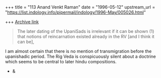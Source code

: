 +++
title = "113 Anand Venkt Raman"
date = "1996-05-12"
upstream_url = "https://list.indology.info/pipermail/indology/1996-May/005026.html"

+++
[Archive link](https://list.indology.info/pipermail/indology/1996-May/005026.html)

>The later dating of the UpaniSads is irrelevant if it can be shown (1) that
>notions of reincarnation existed already in the RV [and I think it can be],

I am almost certain that there is no mention of transmigration before
the upanishadic period.  The Rig Veda is conspicuously silent about a
doctrine which seems to be central to later hindu compositions.  

- &




